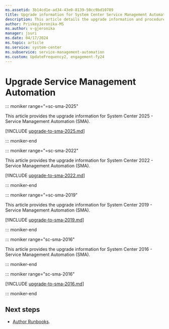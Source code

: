 ```yaml
---
ms.assetid: 3b14cd1e-ad34-43e0-8139-50cc9bd10789
title: Upgrade information for System Center Service Management Automation.
description: This article details the upgrade information and procedures for Service Management Automation.
author: PriskeyJeronika-MS
ms.author: v-gjeronika
manager: jsuri
ms.date: 04/17/2024
ms.topic: article
ms.service: system-center
ms.subservice: service-management-automation
ms.custom: UpdateFrequency2, engagement-fy24
---
```


# Upgrade Service Management Automation

::: moniker range="=sc-sma-2025"

This article provides the upgrade information for System Center 2025 - Service Management Automation (SMA).

[!INCLUDE [upgrade-to-sma-2025.md](../includes/upgrade-to-sma-2025.md)]

::: moniker-end

::: moniker range="=sc-sma-2022"

This article provides the upgrade information for System Center 2022 - Service Management Automation (SMA).

[!INCLUDE [upgrade-to-sma-2022.md](../includes/upgrade-to-sma-2022.md)]

::: moniker-end

::: moniker range="=sc-sma-2019"

This article provides the upgrade information for System Center 2019 - Service Management Automation (SMA).

[!INCLUDE [upgrade-to-sma-2019.md](../includes/upgrade-to-sma-2019.md)]

::: moniker-end



::: moniker range="sc-sma-2016"

This article provides the upgrade information for System Center 2016 - Service Management Automation (SMA).

::: moniker-end



::: moniker range="sc-sma-2016"

[!INCLUDE [upgrade-to-sma-2016.md](../includes/upgrade-to-sma-2016.md)]

::: moniker-end

## Next steps

- [Author Runbooks](authoring-automation-runbooks.md).
